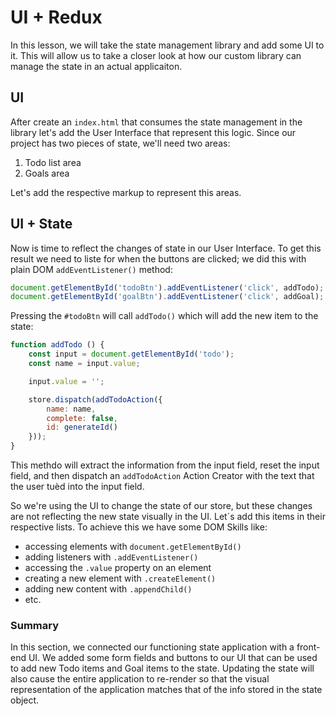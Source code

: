UI + Redux
==========

In this lesson, we will take the state management library and add some UI to it. This will allow us to take a closer look at how our custom library can manage the state in an actual applicaiton.

UI
--

After create an `index.html` that consumes the state management in the library let's add the User Interface that represent this logic. Since our project has two pieces of state, we'll need two areas:

1. Todo list area
2. Goals area

Let's add the respective markup to represent this areas.

UI + State
----------

Now is time to reflect the changes of state in our User Interface. To get this result we need to liste for when the buttons are clicked; we did this with plain DOM `addEventListener()` method:

```js
document.getElementById('todoBtn').addEventListener('click', addTodo);
document.getElementById('goalBtn').addEventListener('click', addGoal);
```

Pressing the `#todoBtn` will call `addTodo()` which will add the new item to the state:

```js
function addTodo () {
    const input = document.getElementById('todo');
    const name = input.value;

    input.value = '';

    store.dispatch(addTodoAction({
        name: name,
        complete: false,
        id: generateId()
    }));
}
```

This methdo will extract the information from the input field, reset the input field, and then dispatch an `addTodoAction` Action Creator with the text that the user tuèd into the input field.

So we're using the UI to change the state of our store, but these changes are not reflecting the new state visually in the UI. Let´s add this items in their respective lists. To achieve this we have some DOM Skills like:

- accessing elements with `document.getElementById()`
- adding listeners with `.addEventListener()`
- accessing the `.value` property on an element
- creating a new element with `.createElement()`
- adding new content with `.appendChild()`
- etc.

### Summary

In this section, we connected our functioning state application with a front-end UI. We added some form fields and buttons to our UI that can be used to add new Todo items and Goal items to the state. Updating the state will also cause the entire application to re-render so that the visual representation of the application matches that of the info stored in the state object.